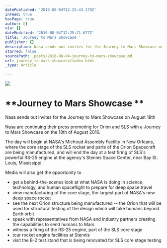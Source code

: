 ```yaml
---
datePublished: '2016-08-04T12:25:43.179Z'
inFeed: true
hasPage: true
author: []
via: {}
dateModified: '2016-08-04T12:25:21.677Z'
title: 'Journey to Mars Showcase '
publisher: {}
description: Nasa sends out invites for the Journey to Mars Showcase on August 18th
starred: false
sourcePath: _posts/2016-08-04-journey-to-mars-showcase.md
url: journey-to-mars-showcase/index.html
_type: Article

---
```

![](https://the-grid-user-content.s3-us-west-2.amazonaws.com/3151cb4b-5dbf-444e-9b45-fa5e19c8a30c.jpg)

# **Journey to Mars Showcase **

Nasa sends out invites for the Journey to Mars Showcase on August 18th

Nasa are continuing their press promoting for Orion and SLS with a Journey to Mars Showcase on the 18th of August 2016\. 

The day will begin at NASA's Michoud Assembly Facility in New Orleans, where the core stage of the SLS rocket and parts of the Orion Spacecraft are being manufactured, and will end the day at a test firing of SLS's powerful RS-25 engine at the agency's Stennis Space Center, near Bay St. Louis, Mississippi. 

Media will also get the opportunity to

* get a behind-the-scenes look at what NASA is doing in science, technology, and human spaceflight to prepare for deep space travel
* view manufacturing of the core stage, the largest part of NASA's new deep space rocket
* see the next Orion structure being manufactured -- the Orion that will be used for structural testing of the design which will take humans beyond Earth orbit
* speak with representatives from NASA and industry partners creating the capabilities to send humans to Mars
* witness a firing of the RS-25 engine, part of the SLS core stage
* tour rocket engine facilities at Stennis
* visit the B-2 test stand that is being renovated for SLS core stage testing